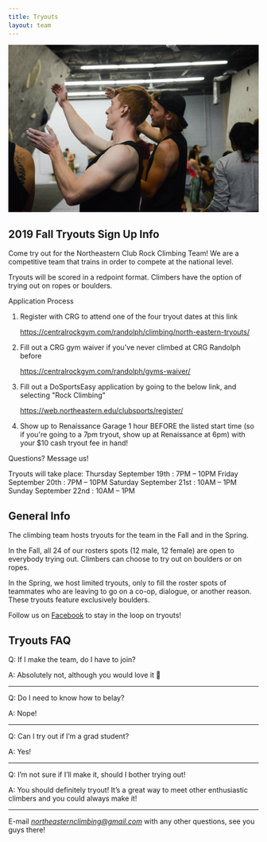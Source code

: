 ```yaml
---
title: Tryouts
layout: team
---
```

![Two climbers discuss beta](/images/beta.jpg)

## 2019 Fall Tryouts Sign Up Info

Come try out for the Northeastern Club Rock Climbing Team!
We are a competitive team that trains in order to compete at the national level.

Tryouts will be scored in a redpoint format. Climbers have the option of
trying out on ropes or boulders.

Application Process
1. Register with CRG to attend one of the four tryout dates at this link

   <https://centralrockgym.com/randolph/climbing/north-eastern-tryouts/>
2. Fill out a CRG gym waiver if you've never climbed at CRG Randolph before

   <https://centralrockgym.com/randolph/gyms-waiver/>
3. Fill out a DoSportsEasy application by going to the below link,
and selecting "Rock Climbing"

   <https://web.northeastern.edu/clubsports/register/>
4. Show up to Renaissance Garage 1 hour BEFORE the listed start time
(so if you're going to a 7pm tryout, show up at Renaissance at 6pm)
with your $10 cash tryout fee in hand!

Questions? Message us!

Tryouts will take place:
Thursday September 19th : 7PM – 10PM
Friday September 20th : 7PM – 10PM
Saturday September 21st : 10AM – 1PM
Sunday September 22nd : 10AM – 1PM

## General Info

The climbing team hosts tryouts for the team in the Fall and in the
Spring.

In the Fall, all 24 of our rosters spots (12 male, 12 female)
are open to everybody trying out. Climbers can choose to try out on
boulders or on ropes.

In the Spring, we host limited tryouts, only to fill the roster spots
of teammates who are leaving to go on a co-op, dialogue, or another
reason. These tryouts feature exclusively boulders.

Follow us on [Facebook](https://www.facebook.com/northeasternclimbing/)
to stay in the loop on tryouts!

## Tryouts FAQ

Q: If I make the team, do I have to join?

A: Absolutely not, although you would love it 🙂

---

Q: Do I need to know how to belay?

A: Nope!

---

Q: Can I try out if I’m a grad student?

A: Yes!

---

Q: I’m not sure if I’ll make it, should I bother trying out!

A: You should definitely tryout! It’s a great way to meet other enthusiastic climbers and you could always make it!

---

E-mail *northeasternclimbing@gmail.com* with any other questions, see you guys there!
